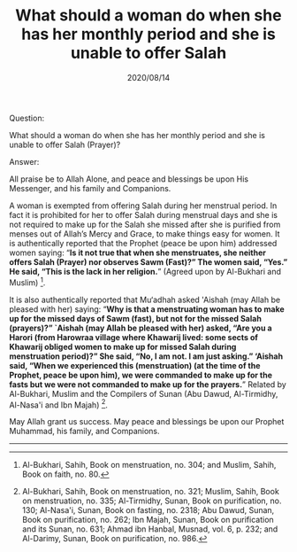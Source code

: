 ﻿---
layout: post
title: "What should a woman do when she has her monthly period and she is unable to offer Salah"
publisher: "alsalafiyyah@icloud.com"
source: "Fatawa al-Lajnah ad- Daimah no.3377-2"
hijri: Dhul-Hijjah 24, 1441 AH
date: 2020/08/14
category: [khawarij, alifta]
shaykhs: 
 - Shaykh Ibn Baz
 - Shaykh Abdullah ibn Ghudayyan
 - Shaykh Abdullah ibn Qa'ud
---

Question:

What should a woman do when she has her monthly period and she is unable to offer Salah (Prayer)?

Answer:

All praise be to Allah Alone, and peace and blessings be upon His Messenger, and his family and Companions.

A woman is exempted from offering Salah during her menstrual period. In fact it is prohibited for her to offer Salah during menstrual days and she is not required to make up for the Salah she missed after she is purified from menses out of Allah’s Mercy and Grace, to make things easy for women. It is authentically reported that the Prophet (peace be upon him) addressed women saying: “**Is it not true that when she menstruates, she neither offers Salah (Prayer) nor observes Sawm (Fast)?” The women said, “Yes.” He said, “This is the lack in her religion.**” (Agreed upon by Al-Bukhari and Muslim) [^1]. 

It is also authentically reported that Mu‘adhah asked 'Aishah (may Allah be pleased with her) saying: “**Why is that a menstruating woman has to make up for the missed days of Sawm (fast), but not for the missed Salah (prayers)?” `Aishah (may Allah be pleased with her) asked, “Are you a Harori (from Harowraa village where Khawarij lived: some sects of Khawarij obliged women to make up for missed Salah during menstruation period)?” She said, “No, I am not. I am just asking.” ‘Aishah said, “When we experienced this (menstruation) (at the time of the Prophet, peace be upon him), we were commanded to make up for the fasts but we were not commanded to make up for the prayers.**” Related by Al-Bukhari, Muslim and the Compilers of Sunan (Abu Dawud, Al-Tirmidhy, Al-Nasa'i and Ibn Majah) [^2].

May Allah grant us success. May peace and blessings be upon our Prophet Muhammad, his family, and Companions.

---
[^1]: Al-Bukhari, Sahih, Book on menstruation, no. 304; and Muslim, Sahih, Book on faith, no. 80.
[^2]: Al-Bukhari, Sahih, Book on menstruation, no. 321; Muslim, Sahih, Book on menstruation, no. 335; Al-Tirmidhy, Sunan, Book on purification, no. 130; Al-Nasa'i, Sunan, Book on fasting, no. 2318; Abu Dawud, Sunan, Book on purification, no. 262; Ibn Majah, Sunan, Book on purification and its Sunan, no. 631; Ahmad ibn Hanbal, Musnad, vol. 6, p. 232; and Al-Darimy, Sunan, Book on purification, no. 986.

